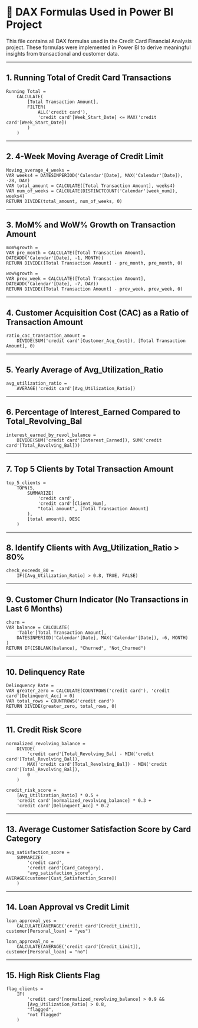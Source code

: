 
# 📄 DAX Formulas Used in Power BI Project

This file contains all DAX formulas used in the Credit Card Financial Analysis project. These formulas were implemented in Power BI to derive meaningful insights from transactional and customer data.

---

## 1. Running Total of Credit Card Transactions
```DAX
Running Total = 
    CALCULATE(
        [Total Transaction Amount],
        FILTER(
            ALL('credit card'),
            'credit card'[Week_Start_Date] <= MAX('credit card'[Week_Start_Date])
        )
    )
```

---

## 2. 4-Week Moving Average of Credit Limit
```DAX
Moving_average_4_weeks = 
VAR weeks4 = DATESINPERIOD('Calendar'[Date], MAX('Calendar'[Date]), -28, DAY)
VAR total_amount = CALCULATE([Total Transaction Amount], weeks4)
VAR num_of_weeks = CALCULATE(DISTINCTCOUNT('Calendar'[week_num]), weeks4)
RETURN DIVIDE(total_amount, num_of_weeks, 0)
```

---

## 3. MoM% and WoW% Growth on Transaction Amount
```DAX
mom%growth = 
VAR pre_month = CALCULATE([Total Transaction Amount], DATEADD('Calendar'[Date], -1, MONTH))
RETURN DIVIDE([Total Transaction Amount] - pre_month, pre_month, 0)

wow%growth = 
VAR prev_week = CALCULATE([Total Transaction Amount], DATEADD('Calendar'[Date], -7, DAY))
RETURN DIVIDE([Total Transaction Amount] - prev_week, prev_week, 0)
```

---

## 4. Customer Acquisition Cost (CAC) as a Ratio of Transaction Amount
```DAX
ratio_cac_transaction_amount = 
    DIVIDE(SUM('credit card'[Customer_Acq_Cost]), [Total Transaction Amount], 0)
```

---

## 5. Yearly Average of Avg_Utilization_Ratio
```DAX
avg_utilization_ratio = 
    AVERAGE('credit card'[Avg_Utilization_Ratio])
```

---

## 6. Percentage of Interest_Earned Compared to Total_Revolving_Bal
```DAX
interest_earned_by_revol_balance = 
    DIVIDE(SUM('credit card'[Interest_Earned]), SUM('credit card'[Total_Revolving_Bal]))
```

---

## 7. Top 5 Clients by Total Transaction Amount
```DAX
top_5_clients = 
    TOPN(5, 
        SUMMARIZE(
            'credit card',
            'credit card'[Client_Num],
            "total amount", [Total Transaction Amount]
        ),
        [total amount], DESC
    )
```

---

## 8. Identify Clients with Avg_Utilization_Ratio > 80%
```DAX
check_exceeds_80 = 
    IF([Avg_Utilization_Ratio] > 0.8, TRUE, FALSE)
```

---

## 9. Customer Churn Indicator (No Transactions in Last 6 Months)
```DAX
churn = 
VAR balance = CALCULATE(
    'Table'[Total Transaction Amount],
    DATESINPERIOD('Calendar'[Date], MAX('Calendar'[Date]), -6, MONTH)
)
RETURN IF(ISBLANK(balance), "Churned", "Not_Churned")
```

---

## 10. Delinquency Rate
```DAX
Delinquency Rate = 
VAR greater_zero = CALCULATE(COUNTROWS('credit card'), 'credit card'[Delinquent_Acc] > 0)
VAR total_rows = COUNTROWS('credit card')
RETURN DIVIDE(greater_zero, total_rows, 0)
```

---

## 11. Credit Risk Score
```DAX
normalized_revolving_balance = 
    DIVIDE(
        'credit card'[Total_Revolving_Bal] - MIN('credit card'[Total_Revolving_Bal]),
        MAX('credit card'[Total_Revolving_Bal]) - MIN('credit card'[Total_Revolving_Bal]),
        0
    )

credit_risk_score = 
    [Avg_Utilization_Ratio] * 0.5 + 
    'credit card'[normalized_revolving_balance] * 0.3 + 
    'credit card'[Delinquent_Acc] * 0.2
```

---

## 13. Average Customer Satisfaction Score by Card Category
```DAX
avg_satisfaction_score = 
    SUMMARIZE(
        'credit card',
        'credit card'[Card_Category],
        "avg_satisfaction_score", AVERAGE(customer[Cust_Satisfaction_Score])
    )
```

---

## 14. Loan Approval vs Credit Limit
```DAX
loan_approval_yes = 
    CALCULATE(AVERAGE('credit card'[Credit_Limit]), customer[Personal_loan] = "yes")

loan_approval_no = 
    CALCULATE(AVERAGE('credit card'[Credit_Limit]), customer[Personal_loan] = "no")
```

---

## 15. High Risk Clients Flag
```DAX
flag_clients = 
    IF(
        'credit card'[normalized_revolving_balance] > 0.9 && 
        [Avg_Utilization_Ratio] > 0.8,
        "flagged",
        "not flagged"
    )
```
